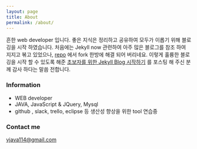 ```yaml
---
layout: page
title: About
permalink: /about/
---
```


흔한 web developer 입니다. 좋은 지식은 정리하고 공유하여 모두가 이롭기 위해 블로깅을 시작 하였습니다.
처음에는 Jekyll now 관련하여 아주 많은 블로그를 참조 하여 지지고 볶고 있었으나, [repo](https://github.com/easyjekyll/easyjekyll.github.io) 에서 fork 한방에 해결 되어 버리네요.
이렇게 훌륭한 블로깅을 시작 할 수 있도록 해준 [초보자를 위한 Jekyll Blog 시작하기](http://halryang.net/Jekyll-Blogging-For-Beginners/) 를 포스팅 해 주신 분께 감사 하다는 말씀 전합니다.


### Information

- WEB developer
- JAVA, JavaScript & JQuery, Mysql
- github , slack, trello, eclipse 등 생산성 향상을 위한 tool 연습중

### Contact me

[vjava114@gmail.com](mailto:vjava114@gmail.com)
